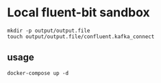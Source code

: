 
# Local fluent-bit sandbox


```shell
mkdir -p output/output.file
touch output/output.file/confluent.kafka_connect
```

## usage

```shell
docker-compose up -d
```

